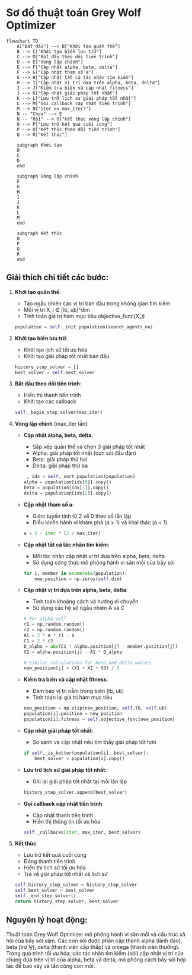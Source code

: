 # Sơ đồ thuật toán Grey Wolf Optimizer

```mermaid
flowchart TD
    A["Bắt đầu"] --> B["Khởi tạo quần thể"]
    B --> C["Khởi tạo biến lưu trữ"]
    C --> D["Bắt đầu theo dõi tiến trình"]
    D --> E["Vòng lặp chính"]
    E --> F["Cập nhật alpha, beta, delta"]
    F --> G["Cập nhật tham số a"]
    G --> H["Cập nhật tất cả tác nhân tìm kiếm"]
    H --> I["Cập nhật vị trí dựa trên alpha, beta, delta"]
    I --> J["Kiểm tra biên và cập nhật fitness"]
    J --> K["Cập nhật giải pháp tốt nhất"]
    K --> L["Lưu trữ lịch sử giải pháp tốt nhất"]
    L --> M["Gọi callback cập nhật tiến trình"]
    M --> N{"iter >= max_iter?"}
    N -- "Chưa" --> E
    N -- "Rồi" --> O["Kết thúc vòng lặp chính"]
    O --> P["Lưu trữ kết quả cuối cùng"]
    P --> Q["Kết thúc theo dõi tiến trình"]
    Q --> R["Kết thúc"]
    
    subgraph Khởi tạo
    B
    C
    D
    end
    
    subgraph Vòng lặp chính
    F
    G
    H
    I
    J
    K
    L
    M
    end
    
    subgraph Kết thúc
    O
    P
    Q
    R
    end
```

## Giải thích chi tiết các bước:

1. **Khởi tạo quần thể**: 
   - Tạo ngẫu nhiên các vị trí ban đầu trong không gian tìm kiếm
   - Mỗi vị trí X_i ∈ [lb, ub]^dim
   - Tính toán giá trị hàm mục tiêu objective_func(X_i)
   ```python
   population = self._init_population(search_agents_no)
   ```

2. **Khởi tạo biến lưu trữ**:
   - Khởi tạo lịch sử tối ưu hóa
   - Khởi tạo giải pháp tốt nhất ban đầu
   ```python
   history_step_solver = []
   best_solver = self.best_solver
   ```

3. **Bắt đầu theo dõi tiến trình**:
   - Hiển thị thanh tiến trình
   - Khởi tạo các callback
   ```python
   self._begin_step_solver(max_iter)
   ```

4. **Vòng lặp chính** (max_iter lần):
   - **Cập nhật alpha, beta, delta**: 
     * Sắp xếp quần thể và chọn 3 giải pháp tốt nhất
     * Alpha: giải pháp tốt nhất (con sói đầu đàn)
     * Beta: giải pháp thứ hai
     * Delta: giải pháp thứ ba
     ```python
     _, idx = self._sort_population(population)
     alpha = population[idx[0]].copy()
     beta = population[idx[1]].copy()
     delta = population[idx[2]].copy()
     ```

   - **Cập nhật tham số a**:
     * Giảm tuyến tính từ 2 về 0 theo số lần lặp
     * Điều khiển hành vi khám phá (a > 1) và khai thác (a < 1)
     ```python
     a = 2 - iter * (2 / max_iter)
     ```

   - **Cập nhật tất cả tác nhân tìm kiếm**:
     * Mỗi tác nhân cập nhật vị trí dựa trên alpha, beta, delta
     * Sử dụng công thức mô phỏng hành vi săn mồi của bầy sói
     ```python
     for i, member in enumerate(population):
         new_position = np.zeros(self.dim)
     ```

   - **Cập nhật vị trí dựa trên alpha, beta, delta**:
     * Tính toán khoảng cách và hướng di chuyển
     * Sử dụng các hệ số ngẫu nhiên A và C
     ```python
     # For alpha wolf
     r1 = np.random.random()
     r2 = np.random.random()
     A1 = 2 * a * r1 - a
     C1 = 2 * r2
     D_alpha = abs(C1 * alpha.position[j] - member.position[j])
     X1 = alpha.position[j] - A1 * D_alpha
     
     # Similar calculations for beta and delta wolves
     new_position[j] = (X1 + X2 + X3) / 3
     ```

   - **Kiểm tra biên và cập nhật fitness**:
     * Đảm bảo vị trí nằm trong biên [lb, ub]
     * Tính toán lại giá trị hàm mục tiêu
     ```python
     new_position = np.clip(new_position, self.lb, self.ub)
     population[i].position = new_position
     population[i].fitness = self.objective_func(new_position)
     ```

   - **Cập nhật giải pháp tốt nhất**:
     * So sánh và cập nhật nếu tìm thấy giải pháp tốt hơn
     ```python
     if self._is_better(population[i], best_solver):
         best_solver = population[i].copy()
     ```

   - **Lưu trữ lịch sử giải pháp tốt nhất**:
     * Ghi lại giải pháp tốt nhất tại mỗi lần lặp
     ```python
     history_step_solver.append(best_solver)
     ```

   - **Gọi callback cập nhật tiến trình**:
     * Cập nhật thanh tiến trình
     * Hiển thị thông tin tối ưu hóa
     ```python
     self._callbacks(iter, max_iter, best_solver)
     ```

5. **Kết thúc**:
   - Lưu trữ kết quả cuối cùng
   - Đóng thanh tiến trình
   - Hiển thị lịch sử tối ưu hóa
   - Trả về giải pháp tốt nhất và lịch sử
   ```python
   self.history_step_solver = history_step_solver
   self.best_solver = best_solver
   self._end_step_solver()
   return history_step_solver, best_solver
   ```

## Nguyên lý hoạt động:
Thuật toán Grey Wolf Optimizer mô phỏng hành vi săn mồi và cấu trúc xã hội của bầy sói xám. Các con sói được phân cấp thành alpha (lãnh đạo), beta (trợ lý), delta (thành viên cấp thấp) và omega (thành viên thường). Trong quá trình tối ưu hóa, các tác nhân tìm kiếm (sói) cập nhật vị trí của chúng dựa trên vị trí của alpha, beta và delta, mô phỏng cách bầy sói hợp tác để bao vây và tấn công con mồi.
